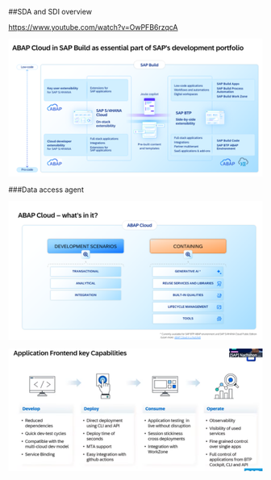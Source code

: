 

##SDA and SDI overview

https://www.youtube.com/watch?v=OwPFB6rzqcA

![di_sda](../assets/image-1.png)

###Data access agent

![data_access_agent](../assets/image.png)


![daccessagent](../assets/image-2.png)